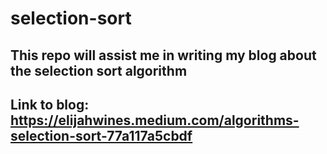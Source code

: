# selection-sort

## This repo will assist me in writing my blog about the selection sort algorithm

## Link to blog: https://elijahwines.medium.com/algorithms-selection-sort-77a117a5cbdf